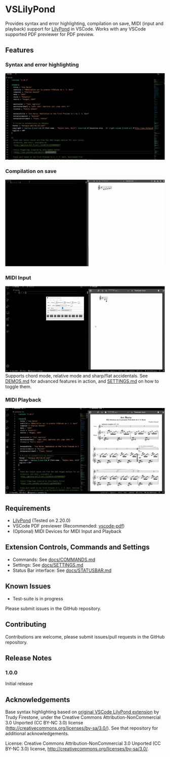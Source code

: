 # VSLilyPond

Provides syntax and error highlighting, compilation on save, MIDI (input and playback) support for [LilyPond](http://lilypond.org/) in VSCode. Works with any VSCode supported PDF previewer for PDF preview.

## Features

### Syntax and error highlighting
![Syntax and error highlighting](./docs/assets/gifs/syntaxHighlighting.gif)

### Compilation on save
![Compilation on save](./docs/assets/gifs/compileSave.gif)

### MIDI Input
![MIDI Input](./docs/assets/gifs/midiInput.gif)
Supports chord mode, relative mode and sharp/flat accidentals. See [DEMOS.md](./docs/DEMOS.md) for advanced features in action, and [SETTINGS.md](./docs/SETTINGS.md) on how to toggle them.

### MIDI Playback

![MIDI Playback](./docs/assets/gifs/midiPlayback.gif)

## Requirements

* [LilyPond](http://lilypond.org/) (Tested on 2.20.0)
* VSCode PDF previewer (Recommended: [vscode-pdf](https://marketplace.visualstudio.com/items?itemName=tomoki1207.pdf))
* (Optional) MIDI Devices for MIDI Input and Playback

## Extension Controls, Commands and Settings

* Commands: See [docs/COMMANDS.md](docs/COMMANDS.md)
* Settings: See [docs/SETTINGS.md](docs/SETTINGS.md)
* Status Bar interface: See [docs/STATUSBAR.md](docs/STATUSBAR.md)

## Known Issues
* Test-suite is in progress

Please submit issues in the GitHub repository.


## Contributing

Contributions are welcome, please submit issues/pull requests in the GitHub repository.

## Release Notes

### 1.0.0

Initial release

## Acknowledgements
Base syntax highlighting based on [original VSCode LilyPond extension](https://marketplace.visualstudio.com/items?itemName=truefire.lilypond) by Trudy Firestone, under the Creative Commons Attribution-NonCommercial 3.0 Unported (CC BY-NC 3.0) license (http://creativecommons.org/licenses/by-sa/3.0/). See that repository for additional acknowledgements.

License: Creative Commons Attribution-NonCommercial 3.0 Unported (CC BY-NC 3.0) license, http://creativecommons.org/licenses/by-sa/3.0/.